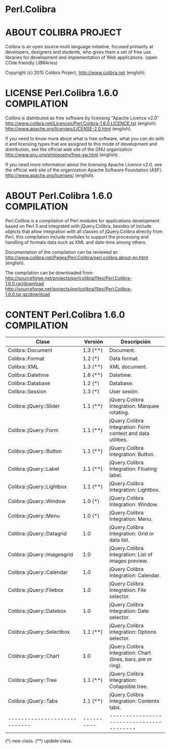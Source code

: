 # Perl.Colibra

ABOUT COLIBRA PROJECT
=====================

Colibra is an open source multi language initiative, focused primarily at
developers, designers and students, who gives them a set of free use libraries
for development and implementation of Web applications.
(open COde friendly LIBRAries)

Copyright (c) 2015 Colibra Project,
http://www.colibra.net (english).



LICENSE Perl.Colibra 1.6.0 COMPILATION
======================================

Colibra is distributed as free software by licensing "Apache Licence v2.0"
http://www.colibra.net/Licences/Perl.Colibra-1.6.0.LICENCE.txt (english).
http://www.apache.org/licenses/LICENSE-2.0.html (english).

If you need to know more about what is free software, what you can do with it
and licensing types that are assigned to this mode of development and
distribution, see the official web site of the GNU organization
http://www.gnu.org/philosophy/free-sw.html (english).

If you need more information about the licensing Apache Licence v2.0, see the
official web site of the organization Apache Software Foundation (ASF).
http://www.apache.org/licenses/ (english).



ABOUT Perl.Colibra 1.6.0 COMPILATION
====================================

Perl.Colibra is a compilation of Perl modules for applications development
based on Perl 5 and integrated with jQuery.Colibra, besides of include objects
that allow integration with all classes of jQuery.Colibra directly from Perl,
this compilation include modules to support the processing and handling of
formats data such as XML and date-time among others.

Documentation of the compilation can be reviewed at:
http://www.colibra.net/Pages/Perl.Colibra/perl.colibra.about-en.html (english).

The compilation can be downloaded from:
http://sourceforge.net/projects/perlcolibra/files/Perl.Colibra-1.6.0.rar/download
http://sourceforge.net/projects/perlcolibra/files/Perl.Colibra-1.6.0.tar.gz/download



CONTENT Perl.Colibra 1.6.0 COMPILATION
======================================

Clase                       | Versión  | Descripción
----------------------------|----------|----------------------------------------
Colibra::Document           | 1.3 (**) | Document.
Colibra::Format             | 1.2 (*)  | Data format.
Colibra::XML                | 1.3 (**) | XML document.
Colibra::Datetime           | 1.6 (**) | Datetime.
Colibra::Database           | 1.2 (*)  | Database.
Colibra::Session            | 1.3 (*)  | User sesión.
Colibra::jQuery::Slider     | 1.1 (**) | jQuery.Colibra Integration: Marquee rotating.
Colibra::jQuery::Form       | 1.1 (**) | jQuery.Colibra Integration: Form context and data utilities.
Colibra::jQuery::Button     | 1.1 (**) | jQuery.Colibra Integration: Button.
Colibra::jQuery::Label      | 1.1 (**) | jQuery.Colibra Integration: Floating label.
Colibra::jQuery::Lightbox   | 1.1 (**) | jQuery.Colibra Integration: Lightbox.
Colibra::jQuery::Window     | 1.0 (*)  | jQuery.Colibra Integration: Window.
Colibra::jQuery::Menu       | 1.0 (*)  | jQuery.Colibra Integration: Menu.
Colibra::jQuery::Datagrid   | 1.0      | jQuery.Colibra Integration: Grid or data list.
Colibra::jQuery::Imagesgrid | 1.0      | jQuery.Colibra Integration: List of images preview.
Colibra::jQuery::Calendar   | 1.0      | jQuery.Colibra Integration: Calendar.
Colibra::jQuery::Filebox    | 1.0      | jQuery.Colibra Integration: File selector.
Colibra::jQuery::Datebox    | 1.0      | jQuery.Colibra Integration: Date selector.
Colibra::jQuery::Selectbox  | 1.1 (**) | jQuery.Colibra Integration: Options selector.
Colibra::jQuery::Chart      | 1.0      | jQuery.Colibra Integration: Chart (lines, bars, pie or ring).
Colibra::jQuery::Tree       | 1.1 (**) | jQuery.Colibra Integration: Collapsible tree.
Colibra::jQuery::Tabs       | 1.1 (**) | jQuery.Colibra Integration: Contents tabs.
----------------------------|----------|----------------------------------------
(*) new class.
(**) update class.
